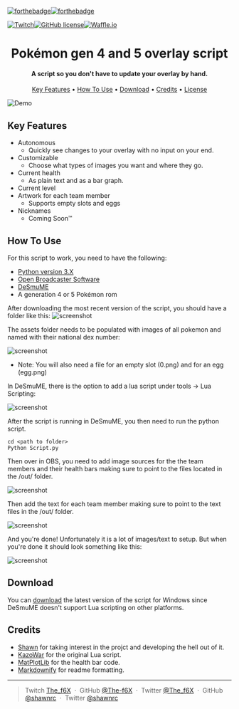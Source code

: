[![forthebadge](http://forthebadge.com/images/badges/made-with-python.svg)](http://forthebadge.com)[![forthebadge](http://forthebadge.com/images/badges/powered-by-electricity.svg)](http://forthebadge.com)

[![Twitch](https://img.shields.io/badge/as%20seen%20on-twitch-6441A4.svg?style=for-the-badge)](http://www.twitch.tv/the_f6x)[![GitHub license](https://img.shields.io/github/license/The-f6X/Gen4OverlayScript.svg?style=for-the-badge)](https://github.com/The-f6X/Gen4OverlayScript/blob/master/LICENSE.txt)[![Waffle.io](https://img.shields.io/waffle/label/The-f6x/Gen4OverlayScript/in%20progress.svg?style=for-the-badge)](https://waffle.io/The-f6X/Gen4OverlayScript)

<h1 align="center">
  Pokémon gen 4 and 5 overlay script
  <br>
</h1>

<h4 align="center">A script so you don't have to update your overlay by hand.</h4>



<p align="center">
  <a href="#key-features">Key Features</a> •
  <a href="#how-to-use">How To Use</a> •
  <a href="#download">Download</a> •
  <a href="#credits">Credits</a> •
  <a href="LICENSE.txt">License</a>
</p>

![Demo](https://i.imgur.com/5qjwPwe.gifv)

## Key Features

* Autonomous 
  - Quickly see changes to your overlay with no input on your end.
* Customizable  
  - Choose what types of images you want and where they go.
* Current health
  - As plain text and as a bar graph.  
* Current level
* Artwork for each team member
  - Supports empty slots and eggs
* Nicknames
  - Coming Soon™


## How To Use

For this script to work, you need to have the following: 
 * [Python version 3.X](https://www.python.org/downloads/)
 * [Open Broadcaster Software](https://obsproject.com/)
 * [DeSmuME](http://desmume.org/)
 * A generation 4 or 5 Pokémon rom



After downloading the most recent version of the script, you should have a folder like this: 
![screenshot](https://i.imgur.com/O1O2kzK.png)

The assets folder needs to be populated with images of all pokemon and named with their national dex number:

![screenshot](https://i.imgur.com/AseSjBr.png)
* Note: You will also need a file for an empty slot (0.png) and for an egg (egg.png)

In DeSmuME, there is the option to add a lua script under tools -> Lua Scripting: 

![screenshot](https://i.imgur.com/39WQaQl.png)

After the script is running in DeSmuME, you then need to run the python script.

```
cd <path to folder>
Python Script.py
```

Then over in OBS, you need to add image sources for the the team members and their health bars making sure to point to the files located in the /out/ folder. 

![screenshot](https://i.imgur.com/Qx0zwTF.png)

Then add the text for each team member making sure to point to the text files in the /out/ folder. 

![screenshot](https://i.imgur.com/XuRiQFT.png)

And you're done! Unfortunately it is a lot of images/text to setup. But when you're done it should look something like this: 

![screenshot](https://i.imgur.com/TWnEHUw.png)



## Download


You can [download]() the latest version of the script for Windows since DeSmuME doesn't support Lua scripting on other platforms.

## Credits
 * [Shawn](https://github.com/shawnrc) for taking interest in the projct and developing the hell out of it. 
 * [KazoWar](https://projectpokemon.org/home/forums/topic/30518-4th-and-5th-gen-misc-info-reading-scripts/) for the original Lua script.
 * [MatPlotLib](https://matplotlib.org/index.html) for the health bar code. 
 * [Markdownify](https://github.com/amitmerchant1990/electron-markdownify) for readme formatting.

---

> Twitch [The_f6X](https://www.twitch.tv/the_f6x) &nbsp;&middot;&nbsp;
> GitHub [@The-f6X](https://github.com/The-f6X) &nbsp;&middot;&nbsp;
> Twitter [@The_f6X](https://twitter.com/The_f6X) &nbsp;&middot;&nbsp;
> GitHub [@shawnrc](https://github.com/shawnrc) &nbsp;&middot;&nbsp;
> Twitter [@shawnrc](https://twitter.com/shawn_rc)

